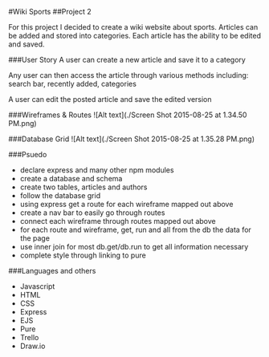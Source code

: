 #Wiki Sports
##Project 2

For this project I decided to create a wiki website about sports.
Articles can be added and stored into categories.
Each article has the ability to be edited and saved.


###User Story
A user can create a new article and save it to a category

Any user can then access the article through various methods including: search bar, recently added, categories

A user can edit the posted article and save the edited version

###Wireframes & Routes
![Alt text](./Screen Shot 2015-08-25 at 1.34.50 PM.png)


###Database Grid
![Alt text](./Screen Shot 2015-08-25 at 1.35.28 PM.png)







###Psuedo
- declare express and many other npm modules
- create a database and schema
- create two tables, articles and authors
- follow the database grid
- using express get a route for each wireframe mapped out above
- create a nav bar to easily go through routes
- connect each wireframe through routes mapped out above
- for each route and wireframe, get, run and all from the db the data for the page
- use inner join for most db.get/db.run to get all information necessary
- complete style through linking to pure

###Languages and others
- Javascript
- HTML
- CSS
- Express
- EJS
- Pure
- Trello
- Draw.io
